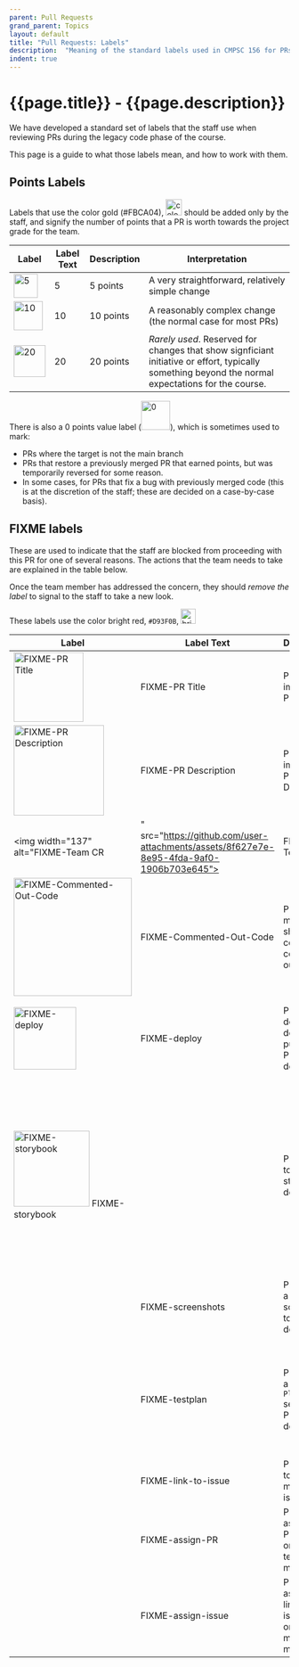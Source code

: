 ```yaml
---
parent: Pull Requests
grand_parent: Topics
layout: default
title: "Pull Requests: Labels"
description:  "Meaning of the standard labels used in CMPSC 156 for PRs"
indent: true
---
```


# {{page.title}} - {{page.description}}

We have developed a standard set of labels that the staff use when reviewing PRs during the legacy code phase of the course.

This page is a guide to what those labels mean, and how to work with them.

## Points Labels

Labels that use the color gold (#FBCA04), <img width="29" alt="color #FBCA04" src="https://github.com/user-attachments/assets/2ff53b01-c31e-4b72-83e9-dea1fafbf521">
should be added only by the staff, and signify the number of points that a PR is worth towards the project grade for the team.

| Label | Label Text | Description | Interpretation |
|-------|------------|-------------|----------------|
|  <img width="43" alt="5" src="https://github.com/user-attachments/assets/6cb7ef28-846f-4d9e-adde-32332346ba5d">  | 5   | 5 points | A very straightforward, relatively simple change |
|  <img width="52" alt="10" src="https://github.com/user-attachments/assets/755debee-dd1e-43cb-9007-765a3db30d13"> | 10 | 10 points | A reasonably complex change (the normal case for most PRs) |
|  <img width="57" alt="20" src="https://github.com/user-attachments/assets/016b9e5c-92b7-45ed-a28a-c627fc2d2b6f">  |20  | 20 points | *Rarely used*.  Reserved for changes that show signficiant initiative or effort, typically something beyond the normal expectations for the course.|

There is also a 0 points value label (<img width="52" alt="0" src="https://github.com/user-attachments/assets/fc3515e4-6aa8-43b7-a262-df060befcde9">), which is sometimes used to mark:

* PRs where the target is not the main branch
* PRs that restore a previously merged PR that earned points, but was temporarily reversed for some reason.
* In some cases, for PRs that fix a bug with previously merged code (this is at the discretion of the staff; these are decided on a case-by-case basis).


## FIXME labels

These are used to indicate that the staff are blocked from proceeding with this PR for one of several reasons.  The actions that the team needs to take are explained in the table below.

Once the team member has addressed the concern, they should *remove the label* to signal to the staff to take a new look.

These labels use the color bright red, `#D93F0B`, <img width="27" alt="bright red" src="https://github.com/user-attachments/assets/7f98c821-101c-4e56-b2a5-6d3631e3a622">


| Label | Label Text | Description | Interpretation |
|-------|------------|-------------|----------------|
| <img width="125" alt="FIXME-PR Title" src="https://github.com/user-attachments/assets/e89990d0-9f4f-4190-bf7f-201435d64c8c">  | FIXME-PR Title | Please improve the PR Title | See [guidelines for PRs titles](https://ucsb-cs156.github.io/topics/pull_requests/#pr-titles) |
| <img width="162" alt="FIXME-PR Description " src="https://github.com/user-attachments/assets/8f0776ad-70c1-409c-bb9f-1dcc57ad10e0">     | FIXME-PR Description | Please improve the PR Description | See [guidelines for PRs descriptions](https://ucsb-cs156.github.io/topics/pull_requests/#pr-descriptions) |
| <img width="137" alt="FIXME-Team CR |" src="https://github.com/user-attachments/assets/8f627e7e-8e95-4fda-9af0-1906b703e645">    | FIXME-Team CR | Please get a code review from a member of the team | Every PR needs an up-to-date [code review](https://ucsb-cs156.github.io/topics/code_reviews/) from a member of the team before staff will review it.  |
| <img width="212" alt="FIXME-Commented-Out-Code" src="https://github.com/user-attachments/assets/107c37a1-1755-4af2-b610-0e2a4615c45a">    | FIXME-Commented-Out-Code | PRs into main should not contain commented out code | See: [Commented Out Code](https://ucsb-cs156.github.io/topics/code_reviews/commented_out_code.html) |
|   <img width="112" alt="FIXME-deploy" src="https://github.com/user-attachments/assets/ff45cd93-5d36-41c5-a319-6a813dbf72a1"> | FIXME-deploy | Please deploy to dokku and put link in PR description  | For PRs with complex logic changes, staff may want to test the code on a dokku deployment before merging |
|  <img width="136" alt="FIXME-storybook" src="https://github.com/user-attachments/assets/763956cb-7951-4321-aa06-d385981017aa">  FIXME-storybook  |  | Please link to a storybook deployment | For PRs that impact frontend changes, please link to a storybook entry (or entries) that is available fromthe gh-pages website and hosted on chromatic.com (not localhost). Link(s) should go straight to the storybook page(s) for the components/pages changed | 
|       | FIXME-screenshots | Please add a screenshot to the PR description | For PRs that change the user interface, please include screenshots in the PR description | 
|       | FIXME-testplan | Please add a `## Test Plan` section to PR description | For PRs with complex logic changes, code reviewers will need the developer to specify how to test the changes on a localhost or dokku deployment, step-by-step | 
|       | FIXME-link-to-issue | Please link to one or more issues | Use the `Closes #xx` keyword in the PR description | 
|       | FIXME-assign-PR | Please assign the PR to one or more team members | Use the right side-bar on the PR page to assign to one or more team members. | 
|       | FIXME-assign-issue | Please assign the linked issue(s) to one or more team members | Use the right side-bar on the PR page to assign the linked issue(s) to one or more team members. | 


